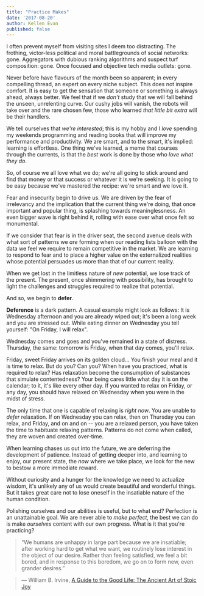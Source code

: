 ```yaml
---
title: "Practice Makes"
date: '2017-08-20'
author: Kellen Evan
published: false
---
```


I often prevent myself from visiting sites I deem too distracting. The frothing, victor-less political and moral battlegrounds of social networks: gone. Aggregators with dubious ranking algorithms and suspect turf composition: gone. Once focused and objective tech media outlets: gone.

Never before have flavours of the month been so apparent; in every compelling thread, an expert on every niche subject. This does not inspire comfort. It is easy to get the sensation that someone or something is always ahead, always better. We feel that if we _don't_ study that we will fall behind the unseen, unrelenting curve. Our cushy jobs will vanish, the robots will take over and the rare chosen few, those who learned _that little bit extra_ will be their handlers.

We tell ourselves that _we're interested_; this is my hobby and I _love_ spending my weekends programming and reading books that will improve my performance and productivity. We are smart, and to the smart, it's implied: learning is effortless. One thing we've learned, a meme that courses through the currents, is that the _best_ work is done by those who _love what they do_.

So, of course we all love what we do; we're all going to stick around and find that money or that success or whatever it is we're seeking. It is going to be easy because we've mastered the recipe: we're smart and we love it.

Fear and insecurity begin to drive us. We are driven by the fear of irrelevancy and the implication that the current thing we're doing, that once important and popular thing, is splashing towards meaninglessness. An even bigger wave is right behind it, rolling with ease over what once felt so monumental.

If we consider that fear is in the driver seat, the second avenue deals with what sort of patterns we _are_ forming when our reading lists balloon with the data we feel we require to remain competitive in the market. We are learning to respond to fear and to place a higher value on the externalized realities whose potential persuades us more than that of our current reality.

When we get lost in the limitless nature of _new_ potential, we lose track of the present. The present, once shimmering with possibility, has brought to light the challenges and struggles required to realize that potential.

And so, we begin to **defer**.

**Deference** is a dark pattern. A casual example might look as follows: It is Wednesday afternoon and you are already wiped out; it's been a long week and you are stressed out. While eating dinner on Wednesday you tell yourself: "On Friday, I will relax".

Wednesday comes and goes and you've remained in a state of distress. Thursday, the same: tomorrow is Friday, when that day comes, you'll relax.

Friday, sweet Friday arrives on its golden cloud... You finish your meal and it is time to relax. But do you? Can you? When have you practiced, what is required to relax? Has relaxation become the consumption of substances that simulate contentedness? Your being cares little what day it is on the calendar; to it, it's like every other day. If you wanted to relax on Friday, or any day, you should have relaxed on Wednesday when you were in the midst of stress.

The only time that one is capable of relaxing is _right now_. You are unable to _defer_ relaxation. If on Wednesday you can relax, then on Thursday you can relax, and Friday, and on and on -- you are a relaxed person, you have taken the time to habituate relaxing patterns. Patterns do not come when called, they are woven and created over-time.

When learning chases us out into the future, we are deferring the development of patience. Instead of getting deeper into, and learning to enjoy, our present state, the _now_ where we take place, we look for the new to bestow a more immediate reward.

Without curiosity and a hunger for the knowledge we need to actualize wisdom, it's unlikely any of us would create beautiful and wonderful things. But it takes great care not to lose oneself in the insatiable nature of the human condition.

Polishing ourselves and our abilities is useful, but to what end? Perfection is an unattainable goal. We are never able to _make perfect_, the best we can do is make _ourselves_ content with our own progress. What is it that you're practicing?

> “We humans are unhappy in large part because we are insatiable; after working hard to get what we want, we routinely lose interest in the object of our desire. Rather than feeling satisfied, we feel a bit bored, and in response to this boredom, we go on to form new, even grander desires.”

> ― William B. Irvine, [A Guide to the Good Life: The Ancient Art of Stoic Joy](http://amzn.to/2wfqGoB)
